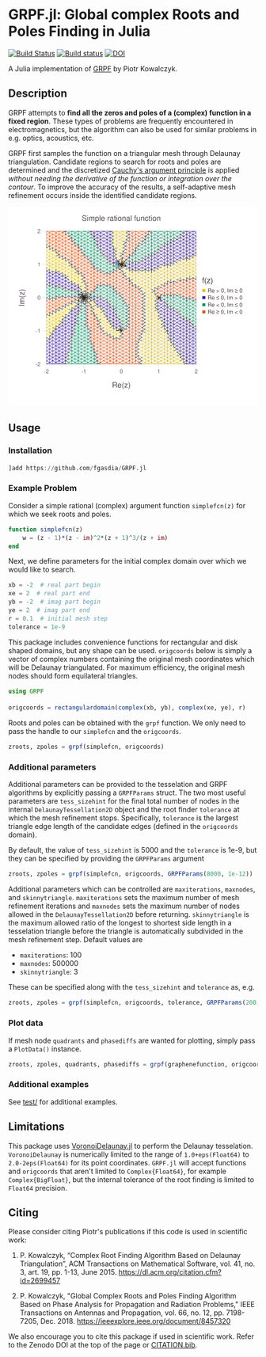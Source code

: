 # GRPF.jl: Global complex Roots and Poles Finding in Julia

[![Build Status](https://travis-ci.com/fgasdia/GRPF.jl.svg?branch=master)](https://travis-ci.com/fgasdia/GRPF.jl) [![Build status](https://ci.appveyor.com/api/projects/status/megpgn8l1ej5m3ww?svg=true)](https://ci.appveyor.com/project/fgasdia/grpf-jl) [![DOI](https://zenodo.org/badge/154031378.svg)](https://zenodo.org/badge/latestdoi/154031378)

A Julia implementation of [GRPF](https://github.com/PioKow/GRPF) by Piotr Kowalczyk.

## Description

GRPF attempts to **find all the zeros and poles of a (complex) function in a fixed region**. These types of problems are frequently encountered in electromagnetics, but the algorithm can also be used for similar problems in e.g. optics, acoustics, etc.

GRPF first samples the function on a triangular mesh through Delaunay triangulation. Candidate regions to search for roots and poles are determined and the discretized [Cauchy's argument principle](https://en.wikipedia.org/wiki/Argument_principle) is applied _without needing the derivative of the function or integration over the contour_. To improve the accuracy of the results, a self-adaptive mesh refinement occurs inside the identified candidate regions.

![simplefcn](simplefcn.svg)

## Usage

### Installation

```julia
]add https://github.com/fgasdia/GRPF.jl
```

### Example Problem

Consider a simple rational (complex) argument function `simplefcn(z)` for which we seek roots and poles.
```julia
function simplefcn(z)
    w = (z - 1)*(z - im)^2*(z + 1)^3/(z + im)
end
```

Next, we define parameters for the initial complex domain over which we would like to search.
```julia
xb = -2  # real part begin
xe = 2  # real part end
yb = -2  # imag part begin
ye = 2  # imag part end
r = 0.1  # initial mesh step
tolerance = 1e-9
```

This package includes convenience functions for rectangular and disk shaped domains, but any shape can be used. `origcoords` below is simply a vector of complex numbers containing the original mesh coordinates which will be Delaunay triangulated. For maximum efficiency, the original mesh nodes should form equilateral triangles.
```julia
using GRPF

origcoords = rectangulardomain(complex(xb, yb), complex(xe, ye), r)
```

Roots and poles can be obtained with the `grpf` function. We only need to pass the handle to our `simplefcn` and the `origcoords`.
```julia
zroots, zpoles = grpf(simplefcn, origcoords)
```

### Additional parameters

Additional parameters can be provided to the tesselation and GRPF algorithms by explicitly passing a `GRPFParams` struct. The two most useful parameters are `tess_sizehint` for the final total number of nodes in the internal `DelaunayTessellation2D` object and the root finder `tolerance` at which the mesh refinement stops. Specifically, `tolerance` is the largest triangle edge length of the candidate edges (defined in the `origcoords` domain).

By default, the value of `tess_sizehint` is 5000 and the `tolerance` is 1e-9, but they can be specified by providing the `GRPFParams` argument
```julia
zroots, zpoles = grpf(simplefcn, origcoords, GRPFParams(8000, 1e-12))
```

Additional parameters which can be controlled are `maxiterations`, `maxnodes`, and `skinnytriangle`. `maxiterations` sets the maximum number of mesh refinement iterations and `maxnodes` sets the maximum number of nodes allowed in the `DelaunayTessellation2D` before returning. `skinnytriangle` is the maximum allowed ratio of the longest to shortest side length in a tesselation triangle before the triangle is automatically subdivided in the mesh refinement step. Default values are

  - `maxiterations`: 100
  - `maxnodes`: 500000
  - `skinnytriangle`: 3

These can be specified along with the `tess_sizehint` and `tolerance` as, e.g.
```julia
zroots, zpoles = grpf(simplefcn, origcoords, tolerance, GRPFParams(200, 10000, 3, 8000, 1e-12))
```

### Plot data

If mesh node `quadrants` and `phasediffs` are wanted for plotting, simply pass a `PlotData()` instance.
```julia
zroots, zpoles, quadrants, phasediffs = grpf(graphenefunction, origcoords, PlotData())
```

### Additional examples

See [test/](test/) for additional examples.

## Limitations

This package uses [VoronoiDelaunay.jl](https://github.com/JuliaGeometry/VoronoiDelaunay.jl) to perform the Delaunay tesselation. `VoronoiDelaunay` is numerically limited to the range of `1.0+eps(Float64)` to `2.0-2eps(Float64)` for its point coordinates. `GRPF.jl` will accept functions and `origcoords` that aren't limited to `Complex{Float64}`, for example `Complex{BigFloat}`, but the internal tolerance of the root finding is limited to `Float64` precision.

## Citing

Please consider citing Piotr's publications if this code is used in scientific work:

  1. P. Kowalczyk, “Complex Root Finding Algorithm Based on Delaunay Triangulation”, ACM Transactions on Mathematical Software, vol. 41, no. 3, art. 19, pp. 1-13, June 2015. https://dl.acm.org/citation.cfm?id=2699457

  2. P. Kowalczyk, "Global Complex Roots and Poles Finding Algorithm Based on Phase Analysis for Propagation and Radiation Problems," IEEE Transactions on Antennas and Propagation, vol. 66, no. 12, pp. 7198-7205, Dec. 2018. https://ieeexplore.ieee.org/document/8457320

We also encourage you to cite this package if used in scientific work. Refer to the Zenodo DOI at the top of the page or [CITATION.bib](CITATION.bib).
